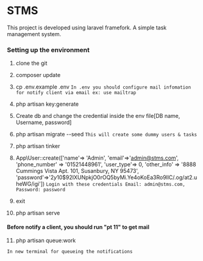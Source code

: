 # STMS
This project is developed using laravel framefork.  A simple task management system.

### Setting up the environment

1.  clone the git
2.  composer update
3.  cp .env.example .env
 ` In .env you should configure mail infomation for notify client via email ex: use mailtrap `
4.  php artisan key:generate
5.  Create db and change the credential inside the env file[DB name, Username, password]    
6.  php artisan migrate --seed
    `This will create some dummy users & tasks`
7.  php artisan tinker
8.  App\User::create(['name'=> 'Admin', 'email'=>'admin@stms.com', 'phone_number' => '01521448961', 'user_type'=> 0, 'other_info' => '8888 Cummings Vista Apt. 101, Susanbury, NY 95473', 'password'=>'$2y$10$92IXUNpkjO0rOQ5byMi.Ye4oKoEa3Ro9llC/.og/at2.uheWG/igi'])
    `Login with these credentials Email: admin@stms.com, Password: password` 

9. exit

10. php artisan serve
 
 #### Before notify a client, you should run "pt 11" to get mail

11. php artisan queue:work
   
   `In new terminal for queueing the notifications`
